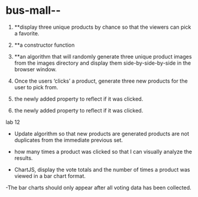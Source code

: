# bus-mall--




 1. **display three unique products by chance so that the viewers can pick a favorite.

 2.  **a constructor function 
 
 3. **an algorithm that will randomly generate three unique product images from the images directory and display them side-by-side-by-side in the browser window.

4. Once the users ‘clicks’ a product, generate three new products for the user to pick from.

5. the newly added property to reflect if it was clicked.

6. the newly added property to reflect if it was clicked.





lab 12
- Update  algorithm so that new products are generated 
products are not duplicates from the immediate previous set.


- how many times a product was clicked so that I can visually analyze the results.

- ChartJS, display the vote totals and the number of times a product was viewed in a bar chart format.

-The bar charts should only appear after all voting data has been collected.